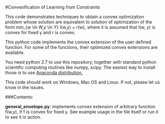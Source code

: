 #Convexification of Learning from Constraints

This code demonstrates techniques to obtain a convex optimization problem whose solution are equivalent to solution of optimization of the form min_{w \in W,y \in Y} l(w,y) + r(w), where it is assumed that l(w, y) is convex for fixed y and r is convex.

This python code implements the convex extension of the user defined function. For some of the functions, their optimized convex extensions are available. 

You need python 2.7 to use this repository, together with standard python scientific computing routines like numpy, scipy. The easiest way to install those is to use [Anaconda distribution.](https://www.continuum.io/downloads)

This code should work on Windows, Mac OS and Linux. If not, please let us know in the issues.

###Contents:

**general_envelope.py**: implements convex extension of arbitrary function f(w,y), if f is convex for fixed y. See example usage in the file itself or run it to see it in action.
